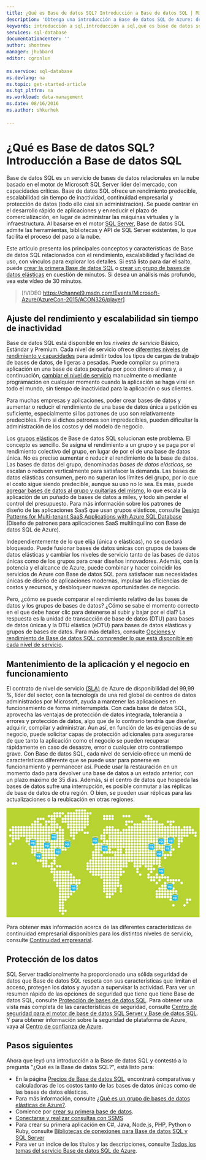 ```yaml
---
title: ¿Qué es Base de datos SQL? Introducción a Base de datos SQL | Microsoft Docs
description: 'Obtenga una introducción a Base de datos SQL de Azure: detalles técnicos y capacidades del sistema de administración de bases de datos relacionales (RDBMS) de Microsoft en la nube.'
keywords: introducción a sql,introducción a sql,qué es base de datos sql
services: sql-database
documentationcenter: ''
author: shontnew
manager: jhubbard
editor: cgronlun

ms.service: sql-database
ms.devlang: na
ms.topic: get-started-article
ms.tgt_pltfrm: na
ms.workload: data-management
ms.date: 08/16/2016
ms.author: shkurhek

---
```

# ¿Qué es Base de datos SQL? Introducción a Base de datos SQL
Base de datos SQL es un servicio de bases de datos relacionales en la nube basado en el motor de Microsoft SQL Server líder del mercado, con capacidades críticas. Base de datos SQL ofrece un rendimiento predecible, escalabilidad sin tiempo de inactividad, continuidad empresarial y protección de datos (todo ello casi sin administración). Se puede centrar en el desarrollo rápido de aplicaciones y en reducir el plazo de comercialización, en lugar de administrar las máquinas virtuales y la infraestructura. Al basarse en el motor [SQL Server](https://msdn.microsoft.com/library/bb545450.aspx), Base de datos SQL admite las herramientas, bibliotecas y API de SQL Server existentes, lo que facilita el proceso del paso a la nube.

Este artículo presenta los principales conceptos y características de Base de datos SQL relacionados con el rendimiento, escalabilidad y facilidad de uso, con vínculos para explorar los detalles. Si está listo para dar el salto, puede [crear la primera Base de datos SQL](sql-database-get-started.md) o [crear un grupo de bases de datos elásticas](sql-database-elastic-pool-create-portal.md) en cuestión de minutos. Si desea un análisis más profundo, vea este vídeo de 30 minutos.

> [!VIDEO https://channel9.msdn.com/Events/Microsoft-Azure/AzureCon-2015/ACON326/player]
> 
> 

## Ajuste del rendimiento y escalabilidad sin tiempo de inactividad
Base de datos SQL está disponible en los *niveles de servicio* Básico, Estándar y Premium. Cada nivel de servicio ofrece [diferentes niveles de rendimiento y capacidades](sql-database-service-tiers.md) para admitir todos los tipos de cargas de trabajo de bases de datos, de ligeras a pesadas. Puede compilar su primera aplicación en una base de datos pequeña por poco dinero al mes y, a continuación, [cambiar el nivel de servicio](sql-database-scale-up.md) manualmente o mediante programación en cualquier momento cuando la aplicación se haga viral en todo el mundo, sin tiempo de inactividad para la aplicación o sus clientes.

Para muchas empresas y aplicaciones, poder crear bases de datos y aumentar o reducir el rendimiento de una base de datos única a petición es suficiente, especialmente si los patrones de uso son relativamente predecibles. Pero si dichos patrones son impredecibles, pueden dificultar la administración de los costos y del modelo de negocio.

Los [grupos elásticos](sql-database-elastic-pool.md) de Base de datos SQL solucionan este problema. El concepto es sencillo. Se asigna el rendimiento a un grupo y se paga por el rendimiento colectivo del grupo, en lugar de por el de una base de datos única. No es preciso aumentar o reducir el rendimiento de la base de datos. Las bases de datos del grupo, denominadas *bases de datos elásticas*, se escalan o reducen verticalmente para satisfacer la demanda. Las bases de datos elásticas consumen, pero no superan los límites del grupo, por lo que el costo sigue siendo predecible, aunque su uso no lo sea. Es más, puede [agregar bases de datos al grupo y quitarlas del mismo](sql-database-elastic-pool-manage-portal.md), lo que escala la aplicación de un puñado de bases de datos a miles, y todo sin perder el control del presupuesto. Para más información sobre los patrones de diseño de las aplicaciones SaaS que usan grupos elásticos, consulte [Design Patterns for Multi-tenant SaaS Applications with Azure SQL Database](sql-database-design-patterns-multi-tenancy-saas-applications.md) (Diseño de patrones para aplicaciones SaaS multiinquilino con Base de datos SQL de Azure).

Independientemente de lo que elija (única o elásticas), no se quedará bloqueado. Puede fusionar bases de datos únicas con grupos de bases de datos elásticas y cambiar los niveles de servicio tanto de las bases de datos únicas como de los grupos para crear diseños innovadores. Además, con la potencia y el alcance de Azure, puede combinar y hacer coincidir los servicios de Azure con Base de datos SQL para satisfacer sus necesidades únicas de diseño de aplicaciones modernas, impulsar las eficiencias de costos y recursos, y desbloquear nuevas oportunidades de negocio.

Pero, ¿cómo se puede comparar el rendimiento relativo de las bases de datos y los grupos de bases de datos? ¿Cómo se sabe el momento correcto en el que debe hacer clic para detenerse al subir y bajar por el dial? La respuesta es la unidad de transacción de base de datos (DTU) para bases de datos únicas y la DTU elástica (eDTU) para bases de datos elásticas y grupos de bases de datos. Para más detalles, consulte [Opciones y rendimiento de Base de datos SQL: comprender lo que está disponible en cada nivel de servicio](sql-database-service-tiers.md).

## Mantenimiento de la aplicación y el negocio en funcionamiento
El contrato de nivel de servicio [(SLA)](http://azure.microsoft.com/support/legal/sla/) de Azure de disponibilidad del 99,99 %, líder del sector, con la tecnología de una red global de centros de datos administrados por Microsoft, ayuda a mantener las aplicaciones en funcionamiento de forma ininterrumpida. Con cada base de datos SQL, aprovecha las ventajas de protección de datos integrada, tolerancia a errores y protección de datos, algo que de lo contrario tendría que diseñar, adquirir, compilar y administrar. Aun así, en función de las exigencias de su negocio, puede solicitar capas de protección adicionales para asegurarse de que tanto la aplicación como el negocio se pueden recuperar rápidamente en caso de desastre, error o cualquier otro contratiempo grave. Con Base de datos SQL, cada nivel de servicio ofrece un menú de características diferente que se puede usar para ponerse en funcionamiento y permanecer así. Puede usar la restauración en un momento dado para devolver una base de datos a un estado anterior, con un plazo máximo de 35 días. Además, si el centro de datos que hospeda las bases de datos sufre una interrupción, es posible conmutar a las réplicas de base de datos de otra región. O bien, se pueden usar réplicas para las actualizaciones o la reubicación en otras regiones.

![Replicación geográfica de Base de datos SQL](./media/sql-database-technical-overview/azure_sqldb_map.png)

Para obtener más información acerca de las diferentes características de continuidad empresarial disponibles para los distintos niveles de servicio, consulte [Continuidad empresarial](sql-database-business-continuity.md).

## Protección de los datos
SQL Server tradicionalmente ha proporcionado una sólida seguridad de datos que Base de datos SQL respeta con sus características que limitan el acceso, protegen los datos y ayudan a supervisar la actividad. Para ver un resumen rápido de las opciones de seguridad que tiene que tiene Base de datos SQL, consulte [Protección de bases de datos SQL](sql-database-security.md). Para obtener una vista más completa de las características de seguridad, consulte [Centro de seguridad para el motor de base de datos SQL Server y Base de datos SQL](https://msdn.microsoft.com/library/bb510589). Y para obtener información sobre la seguridad de plataforma de Azure, vaya al [Centro de confianza de Azure](https://azure.microsoft.com/support/trust-center/security/).

## Pasos siguientes
Ahora que leyó una introducción a la Base de datos SQL y contestó a la pregunta "¿Qué es la Base de datos SQL?", está listo para:

* En la página [Precios de Base de datos SQL](https://azure.microsoft.com/pricing/details/sql-database/), encontrará comparativas y calculadoras de los costos tanto de las bases de datos únicas como de las bases de datos elásticas.
* Para más información, consulte [¿Qué es un grupo de bases de datos elásticas de Azure?](sql-database-elastic-pool.md).
* Comience por [crear su primera base de datos](sql-database-get-started.md).
* [Conectarse y realizar consultas con SSMS](sql-database-connect-query-ssms.md)
* Para crear su primera aplicación en C#, Java, Node.js, PHP, Python o Ruby, consulte [Bibliotecas de conexiones para Base de datos SQL y SQL Server](sql-database-libraries.md)
* Para ver un índice de los títulos y las descripciones, consulte [Todos los temas del servicio Base de datos SQL de Azure](sql-database-index-all-articles.md).

<!---HONumber=AcomDC_0817_2016-->